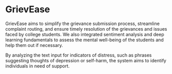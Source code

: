 # GrievEase

GrievEase aims to simplify the grievance submission process, streamline complaint routing, and ensure timely resolution of the grievances and issues faced by college students.
We also integrated sentiment analysis and deep learning fundamentals to assess the mental well-being of the students and help them out if necessary. 

By analyzing the text input for indicators of distress, such as phrases suggesting thoughts of depression or self-harm, the system aims to identify individuals in need of support.

